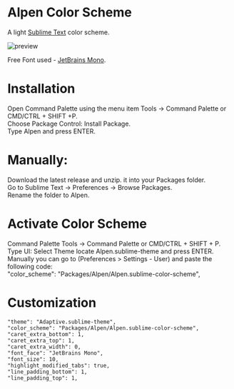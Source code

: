 # Alpen Color Scheme

A light [Sublime Text](https://www.sublimetext.com) color scheme. 

![preview](../main/docs/view.png)

Free Font used - [JetBrains Mono](https://www.jetbrains.com/lp/mono/).

# Installation

Open Command Palette using the menu item Tools → Command Palette or CMD/CTRL + SHIFT +P.\
Choose Package Control: Install Package.\
Type Alpen and press ENTER.

# Manually:

Download the latest release and unzip. it into your Packages folder.\
Go to Sublime Text → Preferences → Browse Packages.\
Rename the folder to Alpen.

# Activate Color Scheme

Command Palette Tools → Command Palette or CMD/CTRL + SHIFT + P.\
Type UI: Select Theme locate Alpen.sublime-theme and press ENTER.\
Manually you can go to (Preferences > Settings - User) and paste the following code:\
"color_scheme": "Packages/Alpen/Alpen.sublime-color-scheme",

# Customization

	"theme": "Adaptive.sublime-theme",
	"color_scheme": "Packages/Alpen/Alpen.sublime-color-scheme",	
	"caret_extra_bottom": 1,
	"caret_extra_top": 1,
	"caret_extra_width": 0,	
	"font_face": "JetBrains Mono",
	"font_size": 10,	
	"highlight_modified_tabs": true,
	"line_padding_bottom": 1,
	"line_padding_top": 1,
